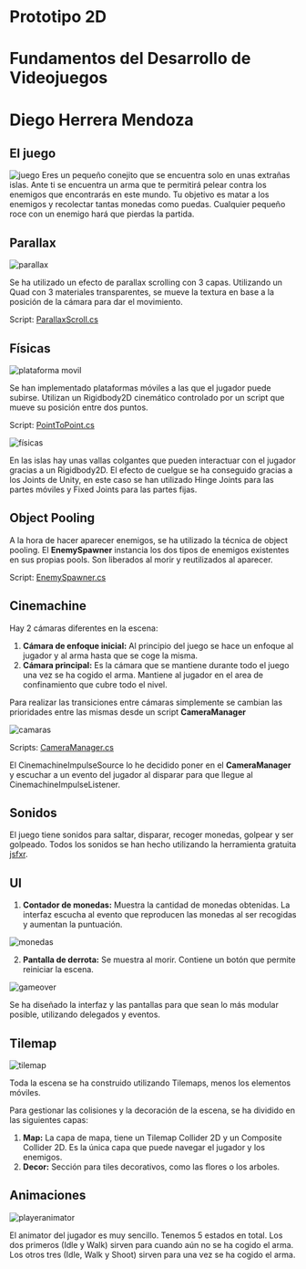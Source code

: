 # Prototipo 2D
# Fundamentos del Desarrollo de Videojuegos
# Diego Herrera Mendoza

## El juego

![juego](images/game.png)
Eres un pequeño conejito que se encuentra solo en unas extrañas islas. Ante ti se encuentra un arma que te permitirá pelear contra los enemigos que encontrarás en este mundo. Tu objetivo es matar a los enemigos y recolectar tantas monedas como puedas. Cualquier pequeño roce con un enemigo hará que pierdas la partida.

## Parallax

![parallax](images/parallax.gif)

Se ha utilizado un efecto de parallax scrolling con 3 capas. Utilizando un Quad con 3 materiales transparentes, se mueve la textura en base a la posición de la cámara para dar el movimiento.

Script: [ParallaxScroll.cs](Assets/Scripts/ParallaxScroll.cs)

## Físicas

![plataforma movil](images/moving_platform.gif)

Se han implementado plataformas móviles a las que el jugador puede subirse. Utilizan un Rigidbody2D cinemático controlado por un script que mueve su posición entre dos puntos.

Script: [PointToPoint.cs](Assets/Scripts/PointToPoint.cs)


![físicas](images/physics.gif)

En las islas hay unas vallas colgantes que pueden interactuar con el jugador gracias a un Rigidbody2D. El efecto de cuelgue se ha conseguido gracias a los Joints de Unity, en este caso se han utilizado Hinge Joints para las partes móviles y Fixed Joints para las partes fijas.

## Object Pooling

A la hora de hacer aparecer enemigos, se ha utilizado la técnica de object pooling. El **EnemySpawner** instancia los dos tipos de enemigos existentes en sus propias pools. Son liberados al morir y reutilizados al aparecer.

Script: [EnemySpawner.cs](Assets/Scripts/EnemySpawner.cs)

## Cinemachine

Hay 2 cámaras diferentes en la escena:
1. **Cámara de enfoque inicial:** Al principio del juego se hace un enfoque al jugador y al arma hasta que se coge la misma.
2. **Cámara principal:** Es la cámara que se mantiene durante todo el juego una vez se ha cogido el arma. Mantiene al jugador en el area de confinamiento que cubre todo el nivel.

Para realizar las transiciones entre cámaras simplemente se cambian las prioridades entre las mismas desde un script **CameraManager**

![camaras](images/cameras.gif)

Scripts: [CameraManager.cs](Assets/Scripts/CameraManager.cs)

El CinemachineImpulseSource lo he decidido poner en el **CameraManager** y escuchar a un evento del jugador al disparar para que llegue al CinemachineImpulseListener.

## Sonidos

El juego tiene sonidos para saltar, disparar, recoger monedas, golpear y ser golpeado. Todos los sonidos se han hecho utilizando la herramienta gratuita [jsfxr](https://sfxr.me/).

## UI

1. **Contador de monedas:** Muestra la cantidad de monedas obtenidas. La interfaz escucha al evento que reproducen las monedas al ser recogidas y aumentan la puntuación.

![monedas](images/coincounter.png)

2. **Pantalla de derrota:** Se muestra al morir. Contiene un botón que permite reiniciar la escena.

![gameover](images/gameover.png)

Se ha diseñado la interfaz y las pantallas para que sean lo más modular posible, utilizando delegados y eventos.

## Tilemap

![tilemap](images/tilemap.png)

Toda la escena se ha construido utilizando Tilemaps, menos los elementos móviles.

Para gestionar las colisiones y la decoración de la escena, se ha dividido en las siguientes capas:
1. **Map:** La capa de mapa, tiene un Tilemap Collider 2D y un Composite Collider 2D. Es la única capa que puede navegar el jugador y los enemigos.
2. **Decor:** Sección para tiles decorativos, como las flores o los arboles.

## Animaciones

![playeranimator](images/playeranimator.png)

El animator del jugador es muy sencillo. Tenemos 5 estados en total. Los dos primeros (Idle y Walk) sirven para cuando aún no se ha cogido el arma. Los otros tres (Idle, Walk y Shoot) sirven para una vez se ha cogido el arma.